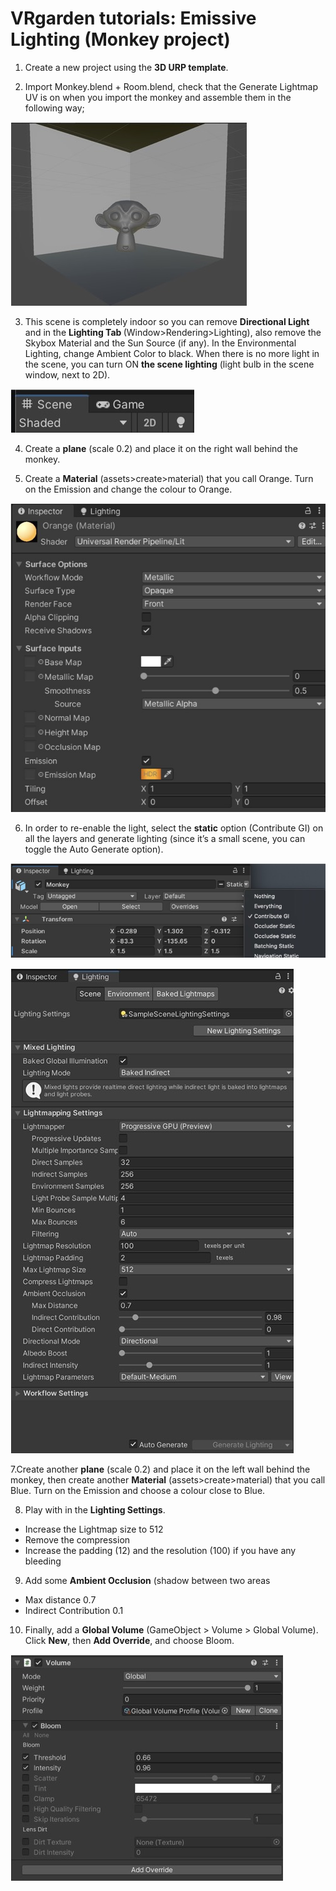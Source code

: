 # VRgarden tutorials: Emissive Lighting (Monkey project)

1. Create a new project using the <b>3D URP template</b>.<span class="Apple-converted-space"> </span></p>

2. Import Monkey.blend + Room.blend, check that the Generate Lightmap UV is on when you import the monkey and assemble them in the following way;</p>

<p align="left"><img src="images/monkey01.jpg"/></p>

3. This scene is completely indoor so you can remove <b>Directional Light </b>and in the <b>Lighting Tab </b>(Window&gt;Rendering&gt;Lighting), also remove the Skybox Material and the Sun Source (if any). In the Environmental Lighting, change Ambient Color to black. When there is no more light in the scene, you can turn ON <b>the scene lighting</b> (light bulb in the scene window, next to 2D).

<p align="left"><img src="images/monkey02.jpg"/></p>

4. Create a <b>plane</b> (scale 0.2) and place it on the right wall behind the monkey.</p>

5. Create a <b>Material</b> (assets&gt;create&gt;material) that you call Orange. Turn on the Emission and change the colour to Orange.

<p align="left"><img src="images/monkey03.jpg"/></p>

6. In order to re-enable the light, select the <b>static</b> option (Contribute GI) on all the layers and generate lighting (since it’s a small scene, you can toggle the Auto Generate option).<br>

<p align="left"><img src="images/monkey04.jpg"/></p>
<p align="left"><img src="images/monkey05.jpg"/></p>

7.Create another <b>plane</b> (scale 0.2) and place it on the left wall behind the monkey, then create another <b>Material</b> (assets&gt;create&gt;material) that you call Blue. Turn on the Emission and choose a colour close to Blue.

8. Play with in the <b>Lighting Settings</b>.
- Increase the Lightmap size to 512<br>
- Remove the compression <br>
- Increase the padding (12) and the resolution (100) if you have any bleeding

9. Add some <b>Ambient Occlusion</b> (shadow between two areas
- Max distance 0.7
- Indirect Contribution 0.1

10. Finally, add a <b>Global Volume</b> (GameObject &gt; Volume &gt; Global Volume).
Click <b>New</b>, then <b>Add Override</b>, and choose Bloom.</p>

<p align="left"><img src="images/monkey07.jpg"/></p>


